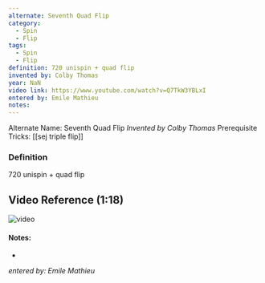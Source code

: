 ```yaml
---
alternate: Seventh Quad Flip
category:
  - Spin
  - Flip
tags:
  - Spin
  - Flip
definition: 720 unispin + quad flip
invented by: Colby Thomas
year: NaN
video link: https://www.youtube.com/watch?v=Q7TkW3YBLxI
entered by: Emile Mathieu
notes: 
---
```

Alternate Name: Seventh Quad Flip
*Invented by Colby Thomas*
Prerequisite Tricks: [[sej triple flip]]

### Definition
720 unispin + quad flip

## Video Reference (1:18)
![video](https://www.youtube.com/watch?v=Q7TkW3YBLxI)

#### Notes:
- 
*entered by: Emile Mathieu*
